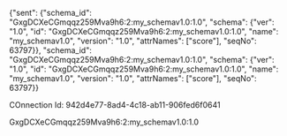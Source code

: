 {"sent": {"schema_id": "GxgDCXeCGmqqz259Mva9h6:2:my_schemav1.0:1.0", "schema": {"ver": "1.0", "id": "GxgDCXeCGmqqz259Mva9h6:2:my_schemav1.0:1.0", "name": "my_schemav1.0", "version": "1.0", "attrNames": ["score"], "seqNo": 63797}}, "schema_id": "GxgDCXeCGmqqz259Mva9h6:2:my_schemav1.0:1.0", "schema": {"ver": "1.0", "id": "GxgDCXeCGmqqz259Mva9h6:2:my_schemav1.0:1.0", "name": "my_schemav1.0", "version": "1.0", "attrNames": ["score"], "seqNo": 63797}}


COnnection Id: 942d4e77-8ad4-4c18-ab11-906fed6f0641

GxgDCXeCGmqqz259Mva9h6:2:my_schemav1.0:1.0